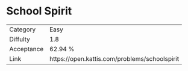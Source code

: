 # School Spirit

<table>
    <tr>
        <td>Category</td>
        <td>Easy</td>
    </tr>
    <tr>
        <td>Diffulty</td>
        <td>1.8</td>
    </tr>
    <tr>
        <td>Acceptance</td>
        <td>62.94 %</td>
    </tr>
    <tr>
        <td>Link</td>
        <td>https://open.kattis.com/problems/schoolspirit</td>
    </tr>
</table>